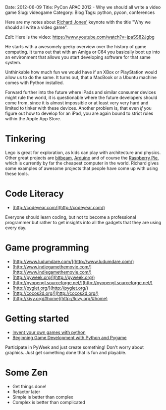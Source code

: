 Date: 2012-06-09
Title: PyCon APAC 2012 - Why we should all write a video game
Slug: videogame
Category: Blog
Tags: python, pycon, conferences

Here are my notes about [Richard Jones'](https://plus.google.com/100267502615190755251/about)
keynote with the title "Why we should all write a video game".

_Edit_: Here is the video: https://www.youtube.com/watch?v=jpaSS82Jgbg

He starts with a awesomely geeky overview over the history of game computing.
It turns out that with an Amiga or C64 you basically boot up into an
environment that allows you start developing software for that same system.

Unthinkable how much fun we would have if an XBox or PlayStation would allow
us to do the same. It turns out, that a MacBook or a Ubuntu machine comes with
Python installed.

Forward further into the future where iPads and similar consumer devices might
rule the world, it is questionable where the future developers should come
from, since it is almost impossible or at least very very hard and limited to
tinker with these devices. Another problem is, that even _if_ you figure out
how to develop for an iPad, you are again bound to strict rules within the
Apple App Store.

# Tinkering

Lego is great for exploration, as kids can play with architecture and physics.
Other great projects are [bitbeam](https://github.com/hugs/bitbeam),
[Arduino](http://www.arduino.cc/) and of course the
[Raspberry Pie](http://www.raspberrypi.org/), which is currently by far the
cheapest computer in the world. Richard gives some examples of awesome projects
that people have come up with using these tools.

# Code Literacy

* [http://codeyear.com/](http://codeyear.com/)

Everyone should learn coding, but not to become a professional programmer but
rather to get insights into all the gadgets that they are using every day.

# Game programming

* [http://www.ludumdare.com/](http://www.ludumdare.com/)
* [http://www.indiegamethemovie.com/](http://www.indiegamethemovie.com/)
* [http://pyweek.org/](http://pyweek.org/)
* [http://pyopengl.sourceforge.net/](http://pyopengl.sourceforge.net/)
* [http://pyglet.org/](http://pyglet.org/)
* [http://cocos2d.org/](http://cocos2d.org/)
* [http://kivy.org/#home](http://kivy.org/#home)

# Getting started

* [Invent your own games with python](http://inventwithpython.com/)
* [Beginning Game Development with Python and Pygame](http://www.amazon.com/Beginning-Game-Development-Python-Pygame/dp/1590598725?tag=duckduckgo-d-20)

Participate in PyWeek and just create something! Don't worry about graphics.
Just get something done that is fun and playable.

# Some Zen

* Get things done!
* Refactor later
* Simple is better than complex
* Complex is better than complicated
